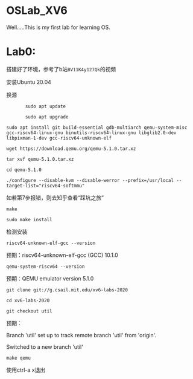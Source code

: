 # OSLab_XV6
Well.....This is my first lab for learning OS. 



# Lab0:

搭建好了环境，参考了b站`BV11K4y127Qk`的视频

安装Ubuntu 20.04

换源

           sudo apt update
    
           sudo apt upgrade

```
sudo apt install git build-essential gdb-multiarch qemu-system-misc gcc-riscv64-linux-gnu binutils-riscv64-linux-gnu libglib2.0-dev libpixman-1-dev gcc-riscv64-unknown-elf 

wget https://download.qemu.org/qemu-5.1.0.tar.xz

tar xvf qemu-5.1.0.tar.xz

cd qemu-5.1.0

./configure --disable-kvm --disable-werror --prefix=/usr/local --target-list="riscv64-softmmu"
```

如若第7步报错，则去知乎查看“踩坑之旅”

```
make

sudo make install
```

检测安装

```
riscv64-unknown-elf-gcc --version
```

预期：riscv64-unknown-elf-gcc (GCC) 10.1.0

```
qemu-system-riscv64 --version
```

预期：QEMU emulator version 5.1.0

```
git clone git://g.csail.mit.edu/xv6-labs-2020

cd xv6-labs-2020

git checkout util
```

预期：

Branch 'util' set up to track remote branch 'util' from 'origin'.

  Switched to a new branch 'util'

```
make qemu
```

使用ctrl-a x退出
